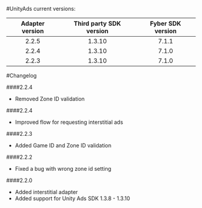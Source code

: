 #UnityAds current versions:

| Adapter version | Third party SDK version | Fyber SDK version |
|:-------------:|:-----------------------:|:------------:|
| 2.2.5 | 1.3.10 | 7.1.1 |
| 2.2.4 | 1.3.10 | 7.1.0 |
| 2.2.3 | 1.3.10 | 7.1.0 |

#Changelog

####2.2.4

- Removed Zone ID validation

####2.2.4

- Improved flow for requesting interstitial ads

####2.2.3

- Added Game ID and Zone ID validation

####2.2.2

- Fixed a bug with wrong zone id setting

####2.2.0

- Added interstitial adapter
- Added support for Unity Ads SDK 1.3.8 - 1.3.10
